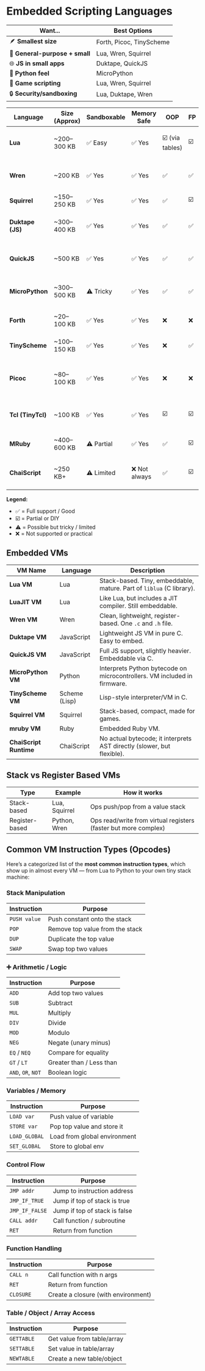 # Embedded Scripting Languages

| Want...                        | Best Options             |
| ------------------------------ | ------------------------ |
| 🪶 **Smallest size**           | Forth, Picoc, TinyScheme |
| 🧰 **General-purpose + small** | Lua, Wren, Squirrel      |
| 🌐 **JS in small apps**        | Duktape, QuickJS         |
| 🐍 **Python feel**             | MicroPython              |
| 👾 **Game scripting**          | Lua, Wren, Squirrel      |
| 🔒 **Security/sandboxing**     | Lua, Duktape, Wren       |

| Language          | Size (Approx) | Sandboxable | Memory Safe   | OOP             | FP  | Paradigm       | Notes / Use Case                                  |
| ----------------- | ------------- | ----------- | ------------- | --------------- | --- | -------------- | ------------------------------------------------- |
| **Lua**           | ~200–300 KB   | ✅ Easy     | ✅ Yes        | ☑️ (via tables) | ☑️  | Multi-paradigm | Very embeddable, fast, simple, game dev, IoT      |
| **Wren**          | ~200 KB       | ✅ Yes      | ✅ Yes        | ✅              | ✅  | OOP, FP        | Modern, compact, clean C API, single-file VM      |
| **Squirrel**      | ~150–250 KB   | ✅ Yes      | ✅ Yes        | ✅              | ☑️  | OOP            | C++-like, used in Valve games                     |
| **Duktape (JS)**  | ~300–400 KB   | ✅ Yes      | ✅ Yes        | ✅              | ✅  | JS style       | Tiny JS engine, great for JS-friendly embedding   |
| **QuickJS**       | ~500 KB       | ✅ Yes      | ✅ Yes        | ✅              | ✅  | JS style       | More complete JS engine (ES2020), slightly larger |
| **MicroPython**   | ~300–500 KB   | ⚠️ Tricky   | ✅ Yes        | ✅              | ✅  | Multi-paradigm | Python for microcontrollers (ESP32, STM32, etc.)  |
| **Forth**         | ~20–100 KB    | ✅ Yes      | ✅ Yes        | ❌              | ❌  | Stack-based    | Ultra-tiny, low-level, great for bootloaders      |
| **TinyScheme**    | ~100–150 KB   | ✅ Yes      | ✅ Yes        | ❌              | ✅  | Lisp/Scheme    | Very small functional language                    |
| **Picoc**         | ~80–100 KB    | ✅ Yes      | ✅ Yes        | ❌              | ❌  | Procedural     | Mini C interpreter, good for teaching or config   |
| **Tcl (TinyTcl)** | ~100 KB       | ✅ Yes      | ✅ Yes        | ☑️              | ☑️  | Procedural     | Old-school, used in automation tools              |
| **MRuby**         | ~400–600 KB   | ⚠️ Partial  | ✅ Yes        | ✅              | ☑️  | OOP            | Embedded Ruby, more memory-heavy                  |
| **ChaiScript**    | ~250 KB+      | ⚠️ Limited  | ❌ Not always | ✅              | ☑️  | OOP            | Header-only C++ scripting, good for game dev      |

**Legend:**

- ✅ = Full support / Good
- ☑️ = Partial or DIY
- ⚠️ = Possible but tricky / limited
- ❌ = Not supported or practical

## Embedded VMs

| VM Name                | Language      | Description                                                              |
| ---------------------- | ------------- | ------------------------------------------------------------------------ |
| **Lua VM**             | Lua           | Stack-based. Tiny, embeddable, mature. Part of `liblua` (C library).     |
| **LuaJIT VM**          | Lua           | Like Lua, but includes a JIT compiler. Still embeddable.                 |
| **Wren VM**            | Wren          | Clean, lightweight, register-based. One `.c` and `.h` file.              |
| **Duktape VM**         | JavaScript    | Lightweight JS VM in pure C. Easy to embed.                              |
| **QuickJS VM**         | JavaScript    | Full JS support, slightly heavier. Embeddable via C.                     |
| **MicroPython VM**     | Python        | Interprets Python bytecode on microcontrollers. VM included in firmware. |
| **TinyScheme VM**      | Scheme (Lisp) | Lisp-style interpreter/VM in C.                                          |
| **Squirrel VM**        | Squirrel      | Stack-based, compact, made for games.                                    |
| **mruby VM**           | Ruby          | Embedded Ruby VM.                                                        |
| **ChaiScript Runtime** | ChaiScript    | No actual bytecode; it interprets AST directly (slower, but flexible).   |

## Stack vs Register Based VMs

| Type           | Example       | How it works                                                    |
| -------------- | ------------- | --------------------------------------------------------------- |
| Stack-based    | Lua, Squirrel | Ops push/pop from a value stack                                 |
| Register-based | Python, Wren  | Ops read/write from virtual registers (faster but more complex) |

## Common VM Instruction Types (Opcodes)

Here’s a categorized list of the **most common instruction types**, which show up in almost every VM — from Lua to Python to your own tiny stack machine:

### Stack Manipulation

| Instruction  | Purpose                         |
| ------------ | ------------------------------- |
| `PUSH value` | Push constant onto the stack    |
| `POP`        | Remove top value from the stack |
| `DUP`        | Duplicate the top value         |
| `SWAP`       | Swap top two values             |

### ➕ Arithmetic / Logic

| Instruction        | Purpose                  |
| ------------------ | ------------------------ |
| `ADD`              | Add top two values       |
| `SUB`              | Subtract                 |
| `MUL`              | Multiply                 |
| `DIV`              | Divide                   |
| `MOD`              | Modulo                   |
| `NEG`              | Negate (unary minus)     |
| `EQ` / `NEQ`       | Compare for equality     |
| `GT` / `LT`        | Greater than / Less than |
| `AND`, `OR`, `NOT` | Boolean logic            |

### Variables / Memory

| Instruction   | Purpose                      |
| ------------- | ---------------------------- |
| `LOAD var`    | Push value of variable       |
| `STORE var`   | Pop top value and store it   |
| `LOAD_GLOBAL` | Load from global environment |
| `SET_GLOBAL`  | Store to global env          |

### Control Flow

| Instruction    | Purpose                       |
| -------------- | ----------------------------- |
| `JMP addr`     | Jump to instruction address   |
| `JMP_IF_TRUE`  | Jump if top of stack is true  |
| `JMP_IF_FALSE` | Jump if top of stack is false |
| `CALL addr`    | Call function / subroutine    |
| `RET`          | Return from function          |

### Function Handling

| Instruction | Purpose                             |
| ----------- | ----------------------------------- |
| `CALL n`    | Call function with n args           |
| `RET`       | Return from function                |
| `CLOSURE`   | Create a closure (with environment) |

### Table / Object / Array Access

| Instruction | Purpose                    |
| ----------- | -------------------------- |
| `GETTABLE`  | Get value from table/array |
| `SETTABLE`  | Set value in table/array   |
| `NEWTABLE`  | Create a new table/object  |
